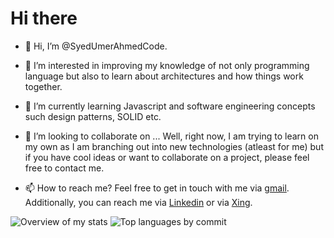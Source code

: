 # Hi there
- 👋 Hi, I’m @SyedUmerAhmedCode.
- 👀 I’m interested in improving my knowledge of not only programming language but also to learn about architectures and how things work together.
- 🌱 I’m currently learning Javascript and software engineering concepts such design patterns, SOLID etc.
- 💞️ I’m looking to collaborate on ... Well, right now, I am trying to learn on my own as I am branching out into new technologies (atleast for me) 
but if you have cool ideas or want to collaborate on a project, please feel free to contact me.






- 📫 How to reach me? Feel free to get in touch with me via [gmail](mailto:syedumerahmedcode@gmail.com?subject=[GitHub]%20Hello%20from%20Github). Additionally, you can reach me via [Linkedin](https://www.linkedin.com/in/syed-umer-ahmed-a346a746/) or via [Xing](https://www.xing.com/profile/SyedUmer_Ahmed/cv).

<!---
SyedUmerAhmedCode/SyedUmerAhmedCode is a ✨ special ✨ repository because its `README.md` (this file) appears on your GitHub profile.
You can click the Preview link to take a look at your changes.
--->

<!---
Sources:::::https://github-profile-summary-cards.vercel.app/demo.html  and   https://github.com/vn7n24fzkq/github-profile-summary-cards-example  and   https://www.freecodecamp.org/news/how-to-use-badges-to-stop-feeling-like-a-noob-d4e6600d37d2/
--->

  
![Overview of my stats](https://github-profile-summary-cards.vercel.app/api/cards/stats?username=syedumerahmedcode&theme=github_dark)  ![Top languages by commit](https://github-profile-summary-cards.vercel.app/api/cards/most-commit-language?username=syedumerahmedcode&theme=github_dark)


